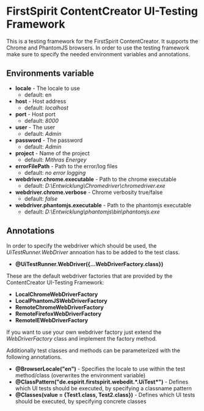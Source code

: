 # FirstSpirit ContentCreator UI-Testing Framework

This is a testing framework for the FirstSpirit ContentCreator. It supports the Chrome and PhantomJS browsers. In order to use the testing framework make sure to specify the needed environment variables and annotations.

## Environments variable

* **locale** - The locale to use
    * default: en
* **host** - Host address
    * default: *localhost*
* **port** - Host port
    * default: *8000*
* **user** - The user
    * default: *Admin*
* **password** - The password
    * default: *Admin*
* **project** - Name of the project
    * default: *Mithras Energey*
* **errorFilePath** - Path to the error/log files
    * default: *no error logging*
* **webdriver.chrome.executable** - Path to the chrome executable
    * default: *D:\Entwicklung\Chromedriver\chromedriver.exe*
* **webdriver.chrome.verbose** - Chrome verbosity true/false
    * default: *false*
* **webdriver.phantomjs.executable** - Path to the phantomjs executable
    * default: *D:\Entwicklung\phantomjs\bin\phantomjs.exe*

## Annotations

In order to specify the webdriver which should be used, the *UiTestRunner.WebDriver* annoation has to be added to the test class.

* **@UiTestRunner.WebDriver({...WebDriverFactory.class})**

These are the default webdriver factories that are provided by the ContentCreator UI-Testing Framework:

* **LocalChromeWebDriverFactory**
* **LocalPhantomJSWebDriverFactory**
* **RemoteChromeWebDriverFactory**
* **RemoteFirefoxWebDriverFactory**
* **RemoteIEWebDriverFactory**

If you want to use your own webdriver factory just extend the *WebDriverFactory* class and implement the factory method.

Additionally test classes and methods can be parameterized with the following annotations.

* **@BrowserLocale("en")** - Specifies the locale to use within the test method/class (overwrites the environment variable)
* **@ClassPattern("de.espirit.firstspirit.webedit.\*.UiTest\*")** - Defines which UI tests should be executed, by specifying a classname pattern
* **@Classes(value = {Test1.class, Test2.class})** - Defines which UI tests should be executed, by specifying concrete classes
